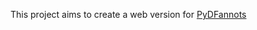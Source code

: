 This project aims to create a web version for [PyDFannots](https://github.com/pho-souza/PyDFannots/)
